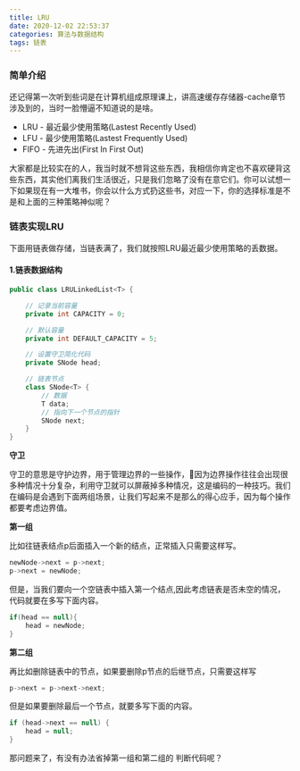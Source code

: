 ```yaml
---
title: LRU
date: 2020-12-02 22:53:37
categories: 算法与数据结构
tags: 链表
---
```


### 简单介绍

还记得第一次听到些词是在计算机组成原理课上，讲高速缓存存储器-cache章节涉及到的，当时一脸懵逼不知道说的是啥。

* LRU - 最近最少使用策略(Lastest Recently Used)
* LFU - 最少使用策略(Lastest Frequently Used)
* FIFO - 先进先出(First In First Out)

大家都是比较实在的人，我当时就不想背这些东西，我相信你肯定也不喜欢硬背这些东西，其实他们离我们生活很近，只是我们忽略了没有在意它们。你可以试想一下如果现在有一大堆书，你会以什么方式扔这些书，对应⼀下，你的选择标准是不是和上⾯的三种策略神似呢？

### 链表实现LRU

下面用链表做存储，当链表满了，我们就按照LRU最近最少使用策略的丢数据。

#### 1.链表数据结构

```java
public class LRULinkedList<T> {

    // 记录当前容量
    private int CAPACITY = 0;

    // 默认容量
    private int DEFAULT_CAPACITY = 5;

    // 设置守卫简化代码
    private SNode head;

    // 链表节点
    class SNode<T> {
        // 数据
        T data;
        // 指向下一个节点的指针
        SNode next;
    }
}
```

**守卫**

守卫的意思是守护边界，用于管理边界的一些操作，因为边界操作往往会出现很多种情况十分复杂，利用守卫就可以屏蔽掉多种情况，这是编码的一种技巧。我们在编码是会遇到下面两组场景，让我们写起来不是那么的得心应手，因为每个操作都要考虑边界值。

**第一组**

比如往链表结点p后⾯插⼊⼀个新的结点，正常插入只需要这样写。

```java
newNode->next = p->next; 
p->next = newNode;
```

但是，当我们要向⼀个空链表中插⼊第⼀个结点,因此考虑链表是否未空的情况，代码就要在多写下面内容。

```java
if(head == null){
    head = newNode;
}
```
**第二组**

再比如删除链表中的节点，如果要删除p节点的后继节点，只需要这样写

```java
p->next = p->next->next;
```

但是如果要删除最后一个节点，就要多写下面的内容。

```java
if (head->next == null) { 
    head = null; 
}
```

那问题来了，有没有办法省掉第一组和第二组的 判断代码呢？
